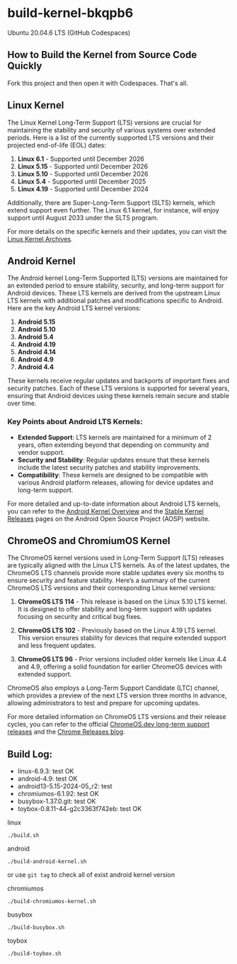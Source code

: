 # build-kernel-bkqpb6

Ubuntu 20.04.6 LTS (GitHub Codespaces)

## How to Build the Kernel from Source Code Quickly

Fork this project and then open it with Codespaces. That's all.

## Linux Kernel

The Linux Kernel Long-Term Support (LTS) versions are crucial for maintaining the stability and security of various systems over extended periods. Here is a list of the currently supported LTS versions and their projected end-of-life (EOL) dates:

1. **Linux 6.1** - Supported until December 2026
2. **Linux 5.15** - Supported until December 2026
3. **Linux 5.10** - Supported until December 2026
4. **Linux 5.4** - Supported until December 2025
5. **Linux 4.19** - Supported until December 2024

Additionally, there are Super-Long-Term Support (SLTS) kernels, which extend support even further. The Linux 6.1 kernel, for instance, will enjoy support until August 2033 under the SLTS program.

For more details on the specific kernels and their updates, you can visit the [Linux Kernel Archives](https://www.kernel.org/category/releases.html).

## Android Kernel

The Android kernel Long-Term Supported (LTS) versions are maintained for an extended period to ensure stability, security, and long-term support for Android devices. These LTS kernels are derived from the upstream Linux LTS kernels with additional patches and modifications specific to Android. Here are the key Android LTS kernel versions:

1. **Android 5.15**
2. **Android 5.10**
3. **Android 5.4**
4. **Android 4.19**
5. **Android 4.14**
6. **Android 4.9**
7. **Android 4.4**

These kernels receive regular updates and backports of important fixes and security patches. Each of these LTS versions is supported for several years, ensuring that Android devices using these kernels remain secure and stable over time.

### Key Points about Android LTS Kernels:
- **Extended Support**: LTS kernels are maintained for a minimum of 2 years, often extending beyond that depending on community and vendor support.
- **Security and Stability**: Regular updates ensure that these kernels include the latest security patches and stability improvements.
- **Compatibility**: These kernels are designed to be compatible with various Android platform releases, allowing for device updates and long-term support.

For more detailed and up-to-date information about Android LTS kernels, you can refer to the [Android Kernel Overview](https://source.android.com/docs/core/architecture/kernel/kernel-overview) and the [Stable Kernel Releases](https://source.android.com/docs/core/architecture/kernel/kernel-stable-releases) pages on the Android Open Source Project (AOSP) website.

## ChromeOS and ChromiumOS Kernel

The ChromeOS kernel versions used in Long-Term Support (LTS) releases are typically aligned with the Linux LTS kernels. As of the latest updates, the ChromeOS LTS channels provide more stable updates every six months to ensure security and feature stability. Here’s a summary of the current ChromeOS LTS versions and their corresponding Linux kernel versions:

1. **ChromeOS LTS 114** - This release is based on the Linux 5.10 LTS kernel. It is designed to offer stability and long-term support with updates focusing on security and critical bug fixes.

2. **ChromeOS LTS 102** - Previously based on the Linux 4.19 LTS kernel. This version ensures stability for devices that require extended support and less frequent updates.

3. **ChromeOS LTS 96** - Prior versions included older kernels like Linux 4.4 and 4.9, offering a solid foundation for earlier ChromeOS devices with extended support.

ChromeOS also employs a Long-Term Support Candidate (LTC) channel, which provides a preview of the next LTS version three months in advance, allowing administrators to test and prepare for upcoming updates.

For more detailed information on ChromeOS LTS versions and their release cycles, you can refer to the official [ChromeOS.dev long-term support releases](https://chromeos.dev/en) and the [Chrome Releases blog](https://chromereleases.googleblog.com/).

## Build Log:

- linux-6.9.3: test OK 
- android-4.9: test OK
- android13-5.15-2024-05_r2: test 
- chromiumos-6.1.92: test OK
- busybox-1.37.0.git: test OK 
- toybox-0.8.11-44-g2c3363f742eb: test OK

linux
```
./build.sh
```

android
```
./build-android-kernel.sh
```

or use `git tag` to check all of exist android kernel version

chromiumos
```
./build-chromiumos-kernel.sh
```
busybox
```
./build-busybox.sh
```

toybox
```
./build-toybox.sh
```
